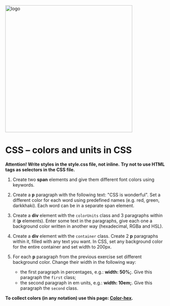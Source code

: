 <img alt="logo" src="http://coderslab.pl/svg/logo-coderslab.svg" width="400">

# CSS &ndash; colors and units in CSS

**Attention! Write styles in the **style.css** file, not inline.**
**Try not to use HTML tags as selectors in the CSS file.**

1. Create two  **span** elements and give them different font colors using keywords.

2. Create a **p** paragraph with the following text: "CSS is wonderful". Set a different color for each word using predefined names (e.g. red, green, darkkhaki). Each word can be in a separate span element.

3. Create a **div** element with the ``colorUnits`` class and 3 paragraphs within it (**p** elements). Enter some text in the paragraphs, give each one a background color written in another way (hexadecimal, RGBa and HSL).

4. Create a **div** element with the ```container``` class. Create 2 **p** paragraphs within it, filled with any text you want. In CSS, set any background color for the entire container and set width to 200px.

5. For each **p** paragraph from the previous exercise set different background color. Change their width in the following way:
	* the first paragraph in percentages, e.g.: **width: 50%;**. Give this paragraph the ```first``` class;
	* the second paragraph in em units, e.g.: **width: 10em;**. Give this paragraph the ```second``` class.



**To collect colors (in any notation) use this page: [Color-hex](https://www.color-hex.com/).**
